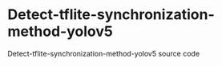 # Detect-tflite-synchronization-method-yolov5
Detect-tflite-synchronization-method-yolov5 source code
